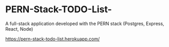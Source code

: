 # PERN-Stack-TODO-List-
A full-stack application developed with the PERN stack (Postgres, Express, React, Node) 

https://pern-stack-todo-list.herokuapp.com/
